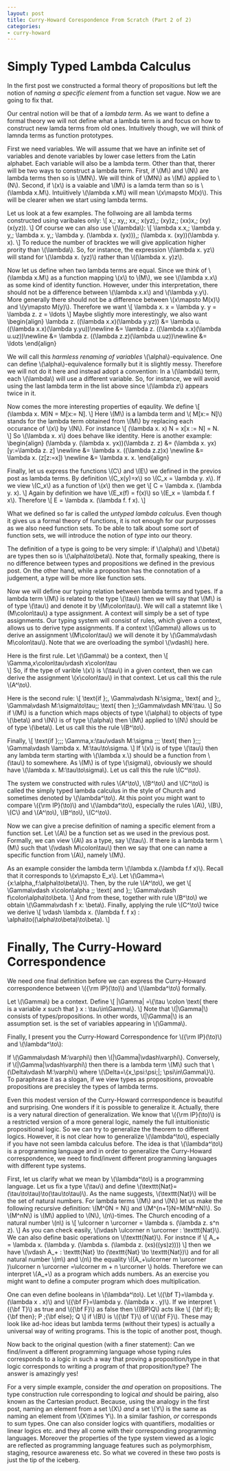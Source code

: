 ```yaml
---
layout: post
title: Curry-Howard Corespondence From Scratch (Part 2 of 2)
categories:
- curry-howard
---
```


# Simply Typed Lambda Calculus

In the first post we constructed a formal theory of propositions but left the
notion of *naming a specific element* from a function set vague. Now we are going to fix that.

Our central notion will be that of a *lambda term*. As we want to define a formal theory we will
not define what a lambda term is and focus on how to construct new lamda terms from old ones. Intuitively
though, we will think of lamnda terms as function prototypes.

First we need variables. We will assume that we have an infinite set of variables and denote
variables by lower case letters from the Latin alphabet. Each variable will also be a lambda term.
Other than that, therer will be two ways to construct a lambda term. First, if \\(M\\) and \\(N\\) are
lambda terms then so is \\(MN\\). We will think of \\(MN\\) as \\(M\\) applied to \\(N\\). Second,
if \\(x\\) is a vaiable and \\(M\\) is a lamda term than so is \\(\lambda x.M\\). Intuiitively
\\(\lambda x.M\\) will mean \\(x\mapsto M(x)\\). This will be clearer when we start using lambda terms.

Let us look at a few examples. The follwoing are all lambda terms constructed using varibales only:
\\[
  x,\; xy,\; xx,\; x(yz),\; (xy)z,\; (xx)x,\; (xy)(x(yz)).
\\]
Of course we can also use \\(\lambda\\):
\\[
  \lambda x.x,\; \lambda y. y,\; \lambda x. y,\; \lambda y. (\lambda x. (yx))),\;
  (\lambda x. (xy))(\lambda y. x).
\\]
To reduce the number of bracktes we will give application higher prority than \\(\lambda\\).
So, for instance, the expression \\(\lambda x. yz\\) will stand for \\(\lambda x. (yz)\\) rather than
\\((\lambda x. y)z\\).

Now let us define when two lambda terms are equal. Since we think of \\(\lambda x.M\\) as a function
mapping \\(x\\) to \\(M\\), we see \\(\lambda x.x\\) as some kind of identity function. However, under
this interpretation, there should not be a difference between \\(\lambda x.x\\) and \\(\lambda y.y\\).
More generally there should not be a difference between \\(x\mapsto M(x)\\) and \\(y\mapsto M(y)\\).
Therefore we want
\\[
  \lambda x. x  = \lambda y. y = \lambda z. z = \ldots
\\]
Maybe slightly more interestingly, we also want
\begin{align}
\lambda z. ((\lambda x.x)(\lambda y.yz))   &=
\lambda u. ((\lambda x.x)(\lambda y.yu))\newline &=
\lambda z. ((\lambda x.x)(\lambda u.uz))\newline &=
\lambda z. ((\lambda z.z)(\lambda u.uz))\newline &=
\ldots
\end{align}

We will call this *harmless renaming of variables* \\(\alpha\\)-equivalence. One can define \\(\alpha\\)-equivalence
formally but it is slightly messy. Therefore we will not do it here and instead adopt a convention: In a \\(\lambda\\)
term, each \\(\lambda\\) will use a different variable. So, for instance, we will avoid using the last lambda term
in the list above since \\(\lambda z\\) appears twice in it.

Now comes the more interesting properties of eqaulity. We define
\\[
  (\lambda x. M)N = M[x:= N].
\\]
Here \\(M\\) is a lambda term and \\( M[x:= N]\\) stands for the lambda term obtained from \\(M\\) by replacing each
occurance of \\(x\\) by \\(N\\). For instance
\\[
  (\lambda x. x) N = x[x := N] = N.
\\]
So \\(\lambda x. x\\) does behave like identity. Here is another example:
\begin{align}
(\lambda y. (\lambda x. yx))(\lambda z. z)  &= (\lambda x. yx)[y:=\lambda z. z] \newline
&= \lambda x. ((\lambda z.z)x) \newline
&= \lambda x. (z[z:=x]) \newline
&= \lambda x. x.
\end{align}

Finally, let us express the functions \\(C\\) and \\(E\\) we defined in the previos post as lambda terms. By definition
\\(C_x(y)=x\\) so \\(C_x = \lambda y. x\\). If we view \\(C_x\\)  as a function of \\(x\\) then we get
\\[
  C = \lambda x. (\lambda y. x).
\\]
Again by definition we have \\(E_x(f) = f(x)\\) so \\(E_x = \lambda f. f x\\). Therefore
\\[
  E = \lambda x. (\lambda f. f x).
\\]

What we defined so far is called the *untyped lambda calculus*. Even though it gives us a formal theory of
functions, it is not enough for our purposses as we also need function sets. To be able to talk about some
sort of function sets, we will introduce the notion of *type* into our theory.

The definition of a type is going to be very simple: if \\(\alpha\\) and  \\(\beta\\) are types then so is
\\(\alpha\to\beta\\). Note that, formally speaking, there is no difference between types and propositions we defined in the
previous post. On the other hand, while a propositon has the connotation of a judgement, a type will be
more like function sets.

Now we will define our typing relation between lambda terms and types. If a lambda term \\(M\\) is related to the type
\\(\tau\\) then we will say that \\(M\\) is of type \\(\tau\\) and denote it by \\(M\colon\tau\\). We will call
a statemnt like \\(M\colon\tau\\) a type assignment. A context will simply be a set of type assignments. Our typing system
will consist of rules, which given a context, allows us to derive type assignments. If a context \\(\Gamma\\) allows us
to derive an assignment \\(M\colon\tau\\) we will denote it by \\(\Gamma\vdash M\colon\tau\\). Note that we are overloading
the symbol \\(\vdash\\) here.

Here is the first rule. Let \\(\Gamma\\) be a context, then
\\[
  \Gamma,x\colon\tau\vdash x\colon\tau\
\\]
So, if the type of varible \\(x\\) is \\(\tau\\) in a given context, then we can derive the assignment \\(x\colon\tau\\)
in that context. Let us call this the rule \\(A^\to\\).

Here is the second rule:
\\[
  \text{if }\;\,
  \Gamma\vdash N:\sigma\;\,
  \text{ and }\;\,\
  \Gamma\vdash M:\sigma\to\tau\;\;
  \text{ then }\;\;\Gamma\vdash MN:\tau.
\\]
So if \\(M\\) is a function which maps objects of type \\(\alpha\\) to objects of type \\(\beta\\) and
\\(N\\) is of type \\(\alpha\\) then \\(M\\) applied to \\(N\\) should be of type \\(\beta\\). Let us call this
the rule \\(B^\to\\).

Finally,
\\[
  \text{if }\;\;\;
  \Gamma,x:\tau\vdash M:\sigma \;\;\;
  \text{ then }\;\;\;
  \Gamma\vdash \lambda x. M:\tau\to\sigma.
\\]
If \\(x\\) is of type \\(\tau\\) then any lambda term starting with \\(\lambda x.\\) should be a function
from \\(\tau\\) to somewhere. As \\(M\\) is of type \\(\sigma\\), obviously we should have \\(\lambda x. M:\tau\to\sigma\\).
Let us call this the rule \\(C^\to\\).

The system we constructed with rules \\(A^\to\\), \\(B^\to\\) and \\(C^\to\\) is called the simply typed
lambda calculus in the style of Church and sometimes denoted by \\(\lambda^\to\\). At this point you might
want to compare \\({\rm IP}(\to)\\) and \\(\lambda^\to\\), especially the rules \\(A\\), \\(B\\), \\(C\\)
and \\(A^\to\\), \\(B^\to\\), \\(C^\to\\).

Now we can give a precise definition of naming a specific element from a function set. Let \\(A\\) be a function
set as we used in the previous post. Formally, we can view \\(A\\) as a type, say \\(\tau\\). If there is a
lambda term \\(M\\) such that \\(\vdash M\colon\tau\\) then we say that one can name a specific function from
\\(A\\), namely \\(M\\).

As an example consider the lambda term \\(\lambda x.(\lambda f.f x)\\). Recall that it corresponds to
\\(x\mapsto E_x\\). Let \\(\Gamma=\\{x:\alpha,\,f:\alpha\to\beta\\}\\). Then, by the rule \\(A^\to\\), we
get
\\[
  \Gamma\vdash x\colon\alpha \;\;
  \text{ and }\;\;
  \Gamma\vdash f\colon\alpha\to\beta.
\\]
And from these, together with rule \\(B^\to\\) we obtain \\(\Gamma\vdash f x: \beta\\). Finally, applying
the rule \\(C^\to\\) twice we derive
\\[
  \vdash \lambda x. (\lambda f. f x) : \alpha\to((\alpha\to\beta)\to\beta).
\\]

# Finally, The Curry-Howard Correspondence
We need one final definition before we can express the Curry-Howard correspondence between \\({\rm IP}(\to)\\) and
\\(\lambda^\to\\) formally.

Let \\(\Gamma\\) be a context. Define
\\[
  |\Gamma| =\\{\tau \colon \text{ there is a variable $x$ such that } x : \tau\in\Gamma\\}.
\\]
Note that \\(|\Gamma|\\) consists of types/propositions. In other words, \\(|\Gamma|\\) is an assumption set. is the set of variables
appearing in \\(\Gamma\\).

Finally, I present you the Curry-Howard Correspondence for \\({\rm IP}(\to)\\) and \\(\lambda^\to\\):

If \\(\Gamma\vdash M:\varphi\\) then \\(|\Gamma|\vdash\varphi\\). Conversely, if \\(|\Gamma|\vdash\varphi\\) then
there is a lambda term \\(M\\) such that \\(\Delta\vdash M:\varphi\\) where \\(\Delta=\\{x_\psi:\psi\;|\; \psi\in\Gamma\\}\\).
To paraphrase it as a slogan, if we view types as propositions, provoable propositions are precisley the types of
lambda terms.

Even this modest version of the Curry-Howard corrrespondence is beautiful and surprising. One wonders if it is possible to
generalize it. Actually, there is a very natural direction of generalization. We know that \\({\rm IP}(\to)\\) is a restricted version
of a more general logic, namely the full intuitionistic propositional logic. So we can try to generalize the theorem
to different logics. However, it is not clear how to generalize \\(\lambda^\to\\), especially if you have not seen lambda calculus
before. The idea is that \\(\lambda^\to\\) is a programming language and in order to generalize the Curry-Howard correspondence, we need
to find/invent different programming languages with different type systems.

First, let us clarify what we mean by \\(\lambda^\to\\) is a programming language. Let us fix a type \\(\tau\\) and define
\\(\texttt{Nat}=(\tau\to\tau)\to(\tau\to\tau)\\). As the name suggests, \\(\texttt{Nat}\\) will be the set of natural
numbers. For lambda terms \\(M\\) and \\(N\\) let us make the following recursive definition: \\(M^0N = N\\) and
\\(M^{n+1}N=M(M^nN)\\). So \\(M^nN\\) is \\(M\\) applied to \\(N\\), \\(n\\)-times. The Church encoding
of a natural number \\(n\\) is
\\[
  \ulcorner n \urcorner = \lambda s. (\lambda z. s^n z).
\\]
As you can check easily, \\(\vdash \ulcorner n \urcorner : \texttt{Nat}\\). We can also define basic operations on \\(\texttt{Nat}\\).
For instnce if
\\[
  A_+ = \lambda x. (\lambda y. (\lambda s. (\lambda z. (xs)((ys)z))))
\\]
then we have \\(\vdash A_+ : \texttt{Nat} \to (\texttt{Nat} \to \texttt{Nat})\\) and for all natural number \\(m\\) and \\(n\\) the
equality \\((A_+\ulcorner m \urcorner )\ulcorner n \urcorner =\ulcorner m + n \urcorner \\) holds. Therefore we can interpret
\\(A_+\\) as a program which adds numbers. As an exercise you might want to define a computer program which does multiplication.

One can even define booleans in \\(\lambda^\to\\). Let \\({\bf T}=\lambda y. (\lambda x . x)\\) and \\({\bf F}=\lambda y. (\lambda x . y)\\).
If we interpret \\({\bf T}\\) as true and \\({\bf F}\\) as false then \\((BP)Q\\) acts like
\\[
  {\bf if}\; B\; {\bf then}\; P \;{\bf else}\; Q
\\]
if \\(B\\) is \\({\bf T}\\) of \\({\bf F}\\). These may look like ad-hoc ideas but lambda terms (without their types) is actually a
universal way of writing programs. This is the topic of another post, though.

Now back to the original question (with a finer statement): Can we find/invent a different programming language whose typing rules
corresponds to a logic in such a way that proving a proposition/type in that logic corresponds to writing a program of that
proposition/type? The answer is amazingly yes!

For a very simple example, consider the *and* operation on propositions.
The type construction rule corresponding to logical *and* should be pairing, also known as the Cartesian product. Because, using the analogy
in the first post, naming an element from a set \\(X\\) *and*  a set \\(Y\\) is the same as naming an element from \\(X\times Y\\).
In a similar fashion, *or* corresponds to sum types. One can also consider logics with quantifiers, modalities or linear logics etc. and they
all come with their corresponding programming languages. Moreover the properties of the type system viewed as a logic are reflected as
programming language features such as polymorphism, staging, resource awareness etc. So what we covered in these two posts is just the tip
of the iceberg.
